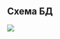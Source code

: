 
<h2> Схема БД </h2>

![](https://github.com/Klementor/java-filmorate/blob/main/src/main/resources/scheme.png?raw=true)
